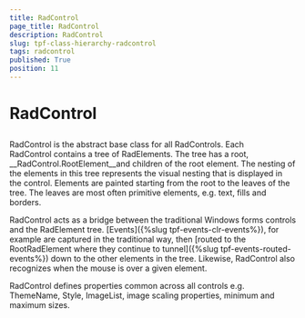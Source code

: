 ```yaml
---
title: RadControl
page_title: RadControl
description: RadControl
slug: tpf-class-hierarchy-radcontrol
tags: radcontrol
published: True
position: 11
---
```


# RadControl



## 

RadControl is the abstract base class for all RadControls. Each RadControl contains a tree of RadElements. The tree has a root, __RadControl.RootElement__and children of the root element. The nesting of the elements in this tree represents the visual nesting that is displayed in the control. Elements are painted starting from the root to the leaves of the tree. The leaves are most often primitive elements, e.g. text, fills and borders. 

RadControl acts as a bridge between the traditional Windows forms controls and the RadElement tree. [Events]({%slug tpf-events-clr-events%}), for example are captured in the traditional way, then [routed to the RootRadElement where they continue to tunnel]({%slug tpf-events-routed-events%}) down to the other elements in the tree. Likewise, RadControl also recognizes when the mouse is over a given element. 

RadControl defines properties common across all controls e.g. ThemeName, Style, ImageList, image scaling properties, minimum and maximum sizes.
